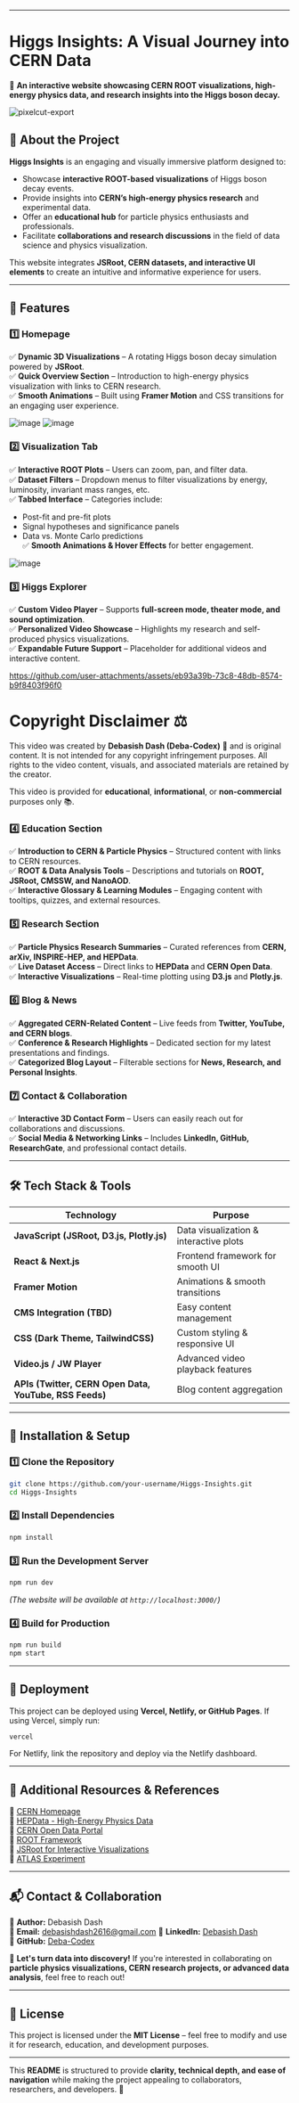 

---

# **Higgs Insights: A Visual Journey into CERN Data**  
🚀 **An interactive website showcasing CERN ROOT visualizations, high-energy physics data, and research insights into the Higgs boson decay.**  

![pixelcut-export](https://github.com/user-attachments/assets/04166553-4ba2-4b83-80cb-da48137e978e)

## **🌟 About the Project**  
**Higgs Insights** is an engaging and visually immersive platform designed to:  
- Showcase **interactive ROOT-based visualizations** of Higgs boson decay events.  
- Provide insights into **CERN’s high-energy physics research** and experimental data.  
- Offer an **educational hub** for particle physics enthusiasts and professionals.  
- Facilitate **collaborations and research discussions** in the field of data science and physics visualization.  

This website integrates **JSRoot, CERN datasets, and interactive UI elements** to create an intuitive and informative experience for users.  

---

## **🔧 Features**  
### **1️⃣ Homepage**  
✅ **Dynamic 3D Visualizations** – A rotating Higgs boson decay simulation powered by **JSRoot**.  
✅ **Quick Overview Section** – Introduction to high-energy physics visualization with links to CERN research.  
✅ **Smooth Animations** – Built using **Framer Motion** and CSS transitions for an engaging user experience. 

![image](https://github.com/user-attachments/assets/c017063c-4775-4b7a-bcbf-ca288940bd04)
![image](https://github.com/user-attachments/assets/1bbf31fb-7048-4e8f-b050-7bb7508f156c)

### **2️⃣ Visualization Tab**  
✅ **Interactive ROOT Plots** – Users can zoom, pan, and filter data.  
✅ **Dataset Filters** – Dropdown menus to filter visualizations by energy, luminosity, invariant mass ranges, etc.  
✅ **Tabbed Interface** – Categories include:
  - Post-fit and pre-fit plots  
  - Signal hypotheses and significance panels  
  - Data vs. Monte Carlo predictions  
✅ **Smooth Animations & Hover Effects** for better engagement.

![image](https://github.com/user-attachments/assets/5e53a7f5-33e5-4f8f-8931-6365ec2b312d)

### **3️⃣ Higgs Explorer**  
✅ **Custom Video Player** – Supports **full-screen mode, theater mode, and sound optimization**.  
✅ **Personalized Video Showcase** – Highlights my research and self-produced physics visualizations.  
✅ **Expandable Future Support** – Placeholder for additional videos and interactive content. 



https://github.com/user-attachments/assets/eb93a39b-73c8-48db-8574-b9f8403f96f0

# Copyright Disclaimer ⚖️

This video was created by **Debasish Dash (Deba-Codex)** 🎥 and is original content. It is not intended for any copyright infringement purposes. All rights to the video content, visuals, and associated materials are retained by the creator. 

This video is provided for **educational**, **informational**, or **non-commercial** purposes only 📚.


### **4️⃣ Education Section**  
✅ **Introduction to CERN & Particle Physics** – Structured content with links to CERN resources.  
✅ **ROOT & Data Analysis Tools** – Descriptions and tutorials on **ROOT, JSRoot, CMSSW, and NanoAOD**.  
✅ **Interactive Glossary & Learning Modules** – Engaging content with tooltips, quizzes, and external resources.  

### **5️⃣ Research Section**  
✅ **Particle Physics Research Summaries** – Curated references from **CERN, arXiv, INSPIRE-HEP, and HEPData**.  
✅ **Live Dataset Access** – Direct links to **HEPData** and **CERN Open Data**.  
✅ **Interactive Visualizations** – Real-time plotting using **D3.js** and **Plotly.js**.  

### **6️⃣ Blog & News**  
✅ **Aggregated CERN-Related Content** – Live feeds from **Twitter, YouTube, and CERN blogs**.  
✅ **Conference & Research Highlights** – Dedicated section for my latest presentations and findings.  
✅ **Categorized Blog Layout** – Filterable sections for **News, Research, and Personal Insights**.  

### **7️⃣ Contact & Collaboration**  
✅ **Interactive 3D Contact Form** – Users can easily reach out for collaborations and discussions.  
✅ **Social Media & Networking Links** – Includes **LinkedIn, GitHub, ResearchGate**, and professional contact details.

---

## **🛠 Tech Stack & Tools**  
| Technology | Purpose |  
|------------|---------|  
| **JavaScript (JSRoot, D3.js, Plotly.js)** | Data visualization & interactive plots |  
| **React & Next.js** | Frontend framework for smooth UI |  
| **Framer Motion** | Animations & smooth transitions |  
| **CMS Integration (TBD)** | Easy content management |  
| **CSS (Dark Theme, TailwindCSS)** | Custom styling & responsive UI |  
| **Video.js / JW Player** | Advanced video playback features |  
| **APIs (Twitter, CERN Open Data, YouTube, RSS Feeds)** | Blog content aggregation |  

---

## **📂 Installation & Setup**  
### **1️⃣ Clone the Repository**  
```bash
git clone https://github.com/your-username/Higgs-Insights.git
cd Higgs-Insights
```
### **2️⃣ Install Dependencies**  
```bash
npm install
```
### **3️⃣ Run the Development Server**  
```bash
npm run dev
```
_(The website will be available at `http://localhost:3000/`)_  

### **4️⃣ Build for Production**  
```bash
npm run build
npm start
```

---

## **🚀 Deployment**  
This project can be deployed using **Vercel, Netlify, or GitHub Pages**. If using Vercel, simply run:  
```bash
vercel
```
For Netlify, link the repository and deploy via the Netlify dashboard.  

---

## **📖 Additional Resources & References**  
🔗 [CERN Homepage](https://home.cern/)  
🔗 [HEPData - High-Energy Physics Data](https://www.hepdata.net/)  
🔗 [CERN Open Data Portal](https://opendata.cern.ch/)  
🔗 [ROOT Framework](https://root.cern/)  
🔗 [JSRoot for Interactive Visualizations](https://root.cern.ch/js/)  
🔗 [ATLAS Experiment](https://atlas.cern/)  

---

## **📬 Contact & Collaboration**  
💼 **Author:** Debasish Dash  
📧 **Email:** debasishdash2616@gmail.com 
🔗 **LinkedIn:** [Debasish Dash](http://www.linkedin.com/in/debasish-dash-276638310)  
🔗 **GitHub:** [Deba-Codex](https://github.com/Deba-Codex)  

🚀 **Let's turn data into discovery!** If you're interested in collaborating on **particle physics visualizations, CERN research projects, or advanced data analysis**, feel free to reach out!  

---

## **📜 License**  
This project is licensed under the **MIT License** – feel free to modify and use it for research, education, and development purposes.  

---

This **README** is structured to provide **clarity, technical depth, and ease of navigation** while making the project appealing to collaborators, researchers, and developers. 🎯
